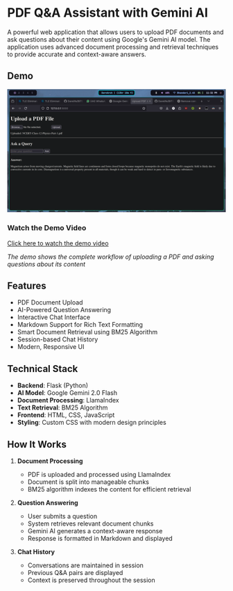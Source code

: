 # PDF Q&A Assistant with Gemini AI

A powerful web application that allows users to upload PDF documents and ask questions about their content using Google's Gemini AI model. The application uses advanced document processing and retrieval techniques to provide accurate and context-aware answers.

## Demo

![PDF Q&A Assistant Interface](image.png)

### Watch the Demo Video
[Click here to watch the demo video](demo.mp4)

*The demo shows the complete workflow of uploading a PDF and asking questions about its content*

## Features

- PDF Document Upload
- AI-Powered Question Answering
- Interactive Chat Interface
- Markdown Support for Rich Text Formatting
- Smart Document Retrieval using BM25 Algorithm
- Session-based Chat History
- Modern, Responsive UI

## Technical Stack

- **Backend**: Flask (Python)
- **AI Model**: Google Gemini 2.0 Flash
- **Document Processing**: LlamaIndex
- **Text Retrieval**: BM25 Algorithm
- **Frontend**: HTML, CSS, JavaScript
- **Styling**: Custom CSS with modern design principles

## How It Works

1. **Document Processing**
   - PDF is uploaded and processed using LlamaIndex
   - Document is split into manageable chunks
   - BM25 algorithm indexes the content for efficient retrieval

2. **Question Answering**
   - User submits a question
   - System retrieves relevant document chunks
   - Gemini AI generates a context-aware response
   - Response is formatted in Markdown and displayed

3. **Chat History**
   - Conversations are maintained in session
   - Previous Q&A pairs are displayed
   - Context is preserved throughout the session
